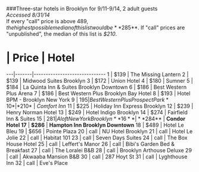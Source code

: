 ###Three-star hotels in Brooklyn for 9/11-9/14, 2 adult guests  
*Accessed 8/31/14*  
If every "call" price is above $489, the highest possible median of this list would be **$285**.
If "call" prices are "unpublished", the median of this list is *$210*.

 # | Price | Hotel
---|-------|------------------------------
 1 | $139  | The Missing Lantern
 2 | $139  | Midwood Suites Brooklyn
 3 | $172  | Union Hotel
 4 | $180  | Sumner
 5 | $184  | La Quinta Inn & Suites Brooklyn Downtown
 6 | $186  | Best Western Plus Arena
 7 | $186  | Best Western Plus Brooklyn Bay Hotel
 8 | $193  | Hotel BPM - Brooklyn New York
 9 | $195  | Best Western Plus Prospect Park
*10* | *$210*  | *Comfort Inn*
11 | $225  | Holiday Inn Express Brooklyn
12 | $239  | Henry Norman Hotel
13 | $249  | Hotel Indigo Brooklyn
14 | $274  | Fairfield Inn & Suites
15 | $281  | Aloft New York Brooklyn
**16** | **$284**  | **Condor Hotel**
**17** | **$286**  | **Hampton Inn Brooklyn Downtown**
18 | $489  | Hotel Le Bleu
19 | $656  | Pointe Plaza
20 | call  | NU Hotel Brooklyn
21 | call  | Hotel Le Jolie
22 | call  | Habitat 101
23 | call  | Seven Days Suites
24 | call  | The Box House Hotel
25 | call  | Leffert's Manor
26 | call  | Bibi's Garden Bed & Breakfast
27 | call  | The Loralei B&B
28 | call  | Brooklyn Arthouse Deluxe
29 | call  | Akwaaba Mansion B&B
30 | call  | 287 Hoyt St
31 | call  | Lyghthouse Inn
32 | call  | Eve's Place
